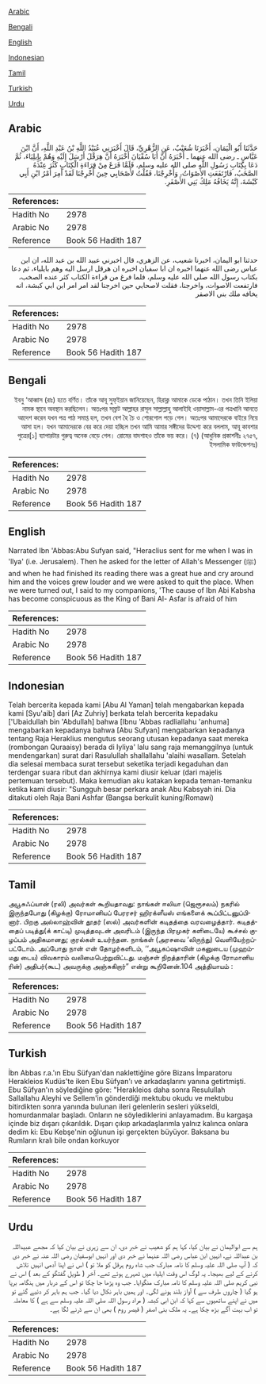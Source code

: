 [Arabic](#arabic)

[Bengali](#bengali)

[English](#english)

[Indonesian](#indonesian)

[Tamil](#tamil)

[Turkish](#turkish)

[Urdu](#urdu)

## Arabic


<div dir="rtl" lang="ar" style={{fontSize:'larger',backgroundColor:'#f8f9fa',padding:20}}>
حَدَّثَنَا أَبُو الْيَمَانِ، أَخْبَرَنَا شُعَيْبٌ، عَنِ الزُّهْرِيِّ، قَالَ أَخْبَرَنِي عُبَيْدُ اللَّهِ بْنُ عَبْدِ اللَّهِ، أَنَّ ابْنَ عَبَّاسٍ ـ رضى الله عنهما ـ أَخْبَرَهُ أَنَّ أَبَا سُفْيَانَ أَخْبَرَهُ أَنَّ هِرَقْلَ أَرْسَلَ إِلَيْهِ وَهُمْ بِإِيلِيَاءَ، ثُمَّ دَعَا بِكِتَابِ رَسُولِ اللَّهِ صلى الله عليه وسلم، فَلَمَّا فَرَغَ مِنْ قِرَاءَةِ الْكِتَابِ كَثُرَ عِنْدَهُ الصَّخَبُ، فَارْتَفَعَتِ الأَصْوَاتُ، وَأُخْرِجْنَا، فَقُلْتُ لأَصْحَابِي حِينَ أُخْرِجْنَا لَقَدْ أَمِرَ أَمْرُ ابْنِ أَبِي كَبْشَةَ، إِنَّهُ يَخَافُهُ مَلِكُ بَنِي الأَصْفَرِ‏.‏
</div>
<div style={{backgroundColor:'#f8f9fa',padding:20, marginBottom: 10}}><table> <thead> <tr> <th>References:</th> <th></th> </tr> </thead> <tbody><tr><td>Hadith No</td><td>2978</td></tr><tr><td>Arabic No</td><td>2978</td></tr><tr><td>Reference</td><td>Book 56 Hadith 187</td></tr></tbody></table></div>


<div dir="rtl" lang="ar" style={{fontSize:'larger',backgroundColor:'#f8f9fa',padding:20}}>
حدثنا ابو اليمان، اخبرنا شعيب، عن الزهري، قال اخبرني عبيد الله بن عبد الله، ان ابن عباس رضى الله عنهما اخبره ان ابا سفيان اخبره ان هرقل ارسل اليه وهم بايلياء، ثم دعا بكتاب رسول الله صلى الله عليه وسلم، فلما فرغ من قراءة الكتاب كثر عنده الصخب، فارتفعت الاصوات، واخرجنا، فقلت لاصحابي حين اخرجنا لقد امر امر ابن ابي كبشة، انه يخافه ملك بني الاصفر
</div>
<div style={{backgroundColor:'#f8f9fa',padding:20, marginBottom: 10}}><table> <thead> <tr> <th>References:</th> <th></th> </tr> </thead> <tbody><tr><td>Hadith No</td><td>2978</td></tr><tr><td>Arabic No</td><td>2978</td></tr><tr><td>Reference</td><td>Book 56 Hadith 187</td></tr></tbody></table></div>

## Bengali


<div dir="rtl" lang="bn" style={{fontSize:'larger',backgroundColor:'#f8f9fa',padding:20}}>
ইবনু ‘আব্বাস (রাঃ) হতে বর্ণিত। তাঁকে আবূ সুফ্ইয়ান জানিয়েছেন, হিরাক্ল আমাকে ডেকে পাঠান। তখন তিনি ইলিয়া নামক স্থানে অবস্থান করছিলেন। অতঃপর সম্রাট আল্লাহর রাসূল সাল্লাল্লাহু আলাইহি ওয়াসাল্লাম-এর পত্রখানি আনতে আদেশ করেন যখন পত্র পাঠ সমাপ্ত হল, তখন বেশ হৈ চৈ ও শোরগোল পড়ে গেল। অতঃপর আমাদেরকে বাইরে নিয়ে আসা হল। যখন আমাদেরকে বের করে দেয়া হচ্ছিল তখন আমি আমার সঙ্গীদের উদ্দেশ্য করে বললাম, আবূ কাবশার পুত্রের[১] ব্যাপারটার গুরুত্ব অনেক বেড়ে গেল। রোমের বাদশাহও তাঁকে ভয় করে। (৭) (আধুনিক প্রকাশনীঃ ২৭৫৭, ইসলামিক ফাউন্ডেশনঃ)
</div>
<div style={{backgroundColor:'#f8f9fa',padding:20, marginBottom: 10}}><table> <thead> <tr> <th>References:</th> <th></th> </tr> </thead> <tbody><tr><td>Hadith No</td><td>2978</td></tr><tr><td>Arabic No</td><td>2978</td></tr><tr><td>Reference</td><td>Book 56 Hadith 187</td></tr></tbody></table></div>

## English


<div dir="ltr" lang="en" style={{fontSize:'larger',backgroundColor:'#f8f9fa',padding:20}}>
Narrated Ibn 'Abbas:Abu Sufyan said, "Heraclius sent for me when I was in 'llya' (i.e. Jerusalem). Then he asked for the letter of Allah's Messenger (ﷺ) and when he had finished its reading there was a great hue and cry around him and the voices grew louder and we were asked to quit the place. When we were turned out, I said to my companions, 'The cause of Ibn Abi Kabsha has become conspicuous as the King of Bani Al- Asfar is afraid of him
</div>
<div style={{backgroundColor:'#f8f9fa',padding:20, marginBottom: 10}}><table> <thead> <tr> <th>References:</th> <th></th> </tr> </thead> <tbody><tr><td>Hadith No</td><td>2978</td></tr><tr><td>Arabic No</td><td>2978</td></tr><tr><td>Reference</td><td>Book 56 Hadith 187</td></tr></tbody></table></div>

## Indonesian


<div dir="ltr" lang="id" style={{fontSize:'larger',backgroundColor:'#f8f9fa',padding:20}}>
Telah bercerita kepada kami [Abu Al Yaman] telah mengabarkan kepada kami [Syu'aib] dari [Az Zuhriy] berkata telah bercerita kepadaku ['Ubaidullah bin 'Abdullah] bahwa [Ibnu 'Abbas radliallahu 'anhuma] mengabarkan kepadanya bahwa [Abu Sufyan] mengabarkan kepadanya tentang Raja Heraklius mengutus seorang utusan kepadanya saat mereka (rombongan Quraaisy) berada di Iyliya' lalu sang raja memanggilnya (untuk mendengarkan) surat dari Rasulullah shallallahu 'alaihi wasallam. Setelah dia selesai membaca surat tersebut seketika terjadi kegaduhan dan terdengar suara ribut dan akhirnya kami diusir keluar (dari majelis pertemuan tersebut). Maka kemudian aku katakan kepada teman-temanku ketika kami diusir: "Sungguh besar perkara anak Abu Kabsyah ini. Dia ditakuti oleh Raja Bani Ashfar (Bangsa berkulit kuning/Romawi)
</div>
<div style={{backgroundColor:'#f8f9fa',padding:20, marginBottom: 10}}><table> <thead> <tr> <th>References:</th> <th></th> </tr> </thead> <tbody><tr><td>Hadith No</td><td>2978</td></tr><tr><td>Arabic No</td><td>2978</td></tr><tr><td>Reference</td><td>Book 56 Hadith 187</td></tr></tbody></table></div>

## Tamil


<div dir="ltr" lang="ta" style={{fontSize:'larger',backgroundColor:'#f8f9fa',padding:20}}>
அபூசுஃப்யான் (ரலி) அவர்கள் கூறியதாவது: நாங்கள் ஈலியா (ஜெரூசலம்) நகரில் இருந்தபோது (கிழக்கு) ரோமானியப் பேரரசர் ஹிரக்ளீயஸ் எங்களைக் கூப்பிட்டனுப்பினார். பிறகு அல்லாஹ்வின் தூதர் (ஸல்) அவர்களின் கடிதத்தை வரவழைத்தார். கடிதத்தைப் படித்து(க் காட்டி) முடித்தவுடன் அவரிடம் (இருந்த பிரமுகர் களிடையே) கூச்சல் குழப்பம் அதிகமானது; குரல்கள் உயர்ந்தன. நாங்கள் (அரசவை ‘லிருந்து) வெளியேற்றப்பட்டோம். அப்போது நான் என் தோழர்களிடம், ‘‘அபூகப்ஷாவின் மகனுடைய (முஹம்மது டைய) விவகாரம் வலிமைபெற்றுவிட்டது. மஞ்சள் நிறத்தாரின் (கிழக்கு ரோமானிய ரின்) அதிபர்(கூட) அவருக்கு அஞ்சுகிறார்” என்று கூறினேன்.104 அத்தியாயம் :
</div>
<div style={{backgroundColor:'#f8f9fa',padding:20, marginBottom: 10}}><table> <thead> <tr> <th>References:</th> <th></th> </tr> </thead> <tbody><tr><td>Hadith No</td><td>2978</td></tr><tr><td>Arabic No</td><td>2978</td></tr><tr><td>Reference</td><td>Book 56 Hadith 187</td></tr></tbody></table></div>

## Turkish


<div dir="ltr" lang="tr" style={{fontSize:'larger',backgroundColor:'#f8f9fa',padding:20}}>
İbn Abbas r.a.'ın Ebu Süfyan'dan naklettiğine göre Bizans İmparatoru Herakleios Kudüs'te iken Ebu Süfyan'ı ve arkadaşlarını yanına getirtmişti. Ebu Süfyan'ın söylediğine göre: "Herakleios daha sonra Resulullah Sallallahu Aleyhi ve Sellem'in gönderdiği mektubu okudu ve mektubu bitirdikten sonra yanında bulunan ileri gelenlerin sesleri yükseldi, homurdanmalar başladı. Onların ne söylediklerini anlayamadım. Bu kargaşa içinde biz dışarı çıkarıldık. Dışarı çıkıp arkadaşlarımla yalnız kalınca onlara dedim ki: Ebu Kebşe'nin oğlunun işi gerçekten büyüyor. Baksana bu Rumların kralı bile ondan korkuyor
</div>
<div style={{backgroundColor:'#f8f9fa',padding:20, marginBottom: 10}}><table> <thead> <tr> <th>References:</th> <th></th> </tr> </thead> <tbody><tr><td>Hadith No</td><td>2978</td></tr><tr><td>Arabic No</td><td>2978</td></tr><tr><td>Reference</td><td>Book 56 Hadith 187</td></tr></tbody></table></div>

## Urdu


<div dir="rtl" lang="ur" style={{fontSize:'larger',backgroundColor:'#f8f9fa',padding:20}}>
ہم سے ابوالیمان نے بیان کیا، کہا ہم کو شعیب نے خبر دی، ان سے زہری نے بیان کیا کہ مجھے عبیداللہ بن عبداللہ نے، انہیں ابن عباس رضی اللہ عنہما نے خبر دی اور انہیں ابوسفیان رضی اللہ عنہ نے خبر دی کہ ( آپ صلی اللہ علیہ وسلم کا نامہ مبارک جب شاہ روم ہرقل کو ملا تو ) اس نے اپنا آدمی انہیں تلاش کرنے کے لیے بھیجا۔ یہ لوگ اس وقت ایلیاء میں ٹھہرے ہوئے تھے۔ آخر ( طویل گفتگو کے بعد ) اس نے نبی کریم صلی اللہ علیہ وسلم کا نامہ مبارک منگوایا۔ جب وہ پڑھا جا چکا تو اس کے دربار میں ہنگامہ برپا ہو گیا ( چاروں طرف سے ) آواز بلند ہونے لگی۔ اور ہمیں باہر نکال دیا گیا۔ جب ہم باہر کر دئیے گئے تو میں نے اپنے ساتھیوں سے کہا کہ ابن ابی کبشہ ( مراد رسول اللہ صلی اللہ علیہ وسلم سے ہے ) کا معاملہ تو اب بہت آگے بڑھ چکا ہے۔ یہ ملک بنی اصفر ( قیصر روم ) بھی ان سے ڈرنے لگا ہے۔
</div>
<div style={{backgroundColor:'#f8f9fa',padding:20, marginBottom: 10}}><table> <thead> <tr> <th>References:</th> <th></th> </tr> </thead> <tbody><tr><td>Hadith No</td><td>2978</td></tr><tr><td>Arabic No</td><td>2978</td></tr><tr><td>Reference</td><td>Book 56 Hadith 187</td></tr></tbody></table></div>